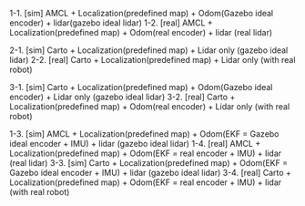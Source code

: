 1-1. [sim] AMCL + Localization(predefined map) + Odom(Gazebo ideal encoder) + lidar(gazebo ideal lidar)
1-2. [real] AMCL + Localization(predefined map) + Odom(real encoder) + lidar (real lidar)

2-1. [sim] Carto + Localization(predefined map) + Lidar only (gazebo ideal lidar) 
2-2. [real] Carto + Localization(predefined map) + Lidar only (with real robot)

3-1. [sim] Carto + Localization(predefined map) + Odom(Gazebo ideal encoder) + Lidar only (gazebo ideal lidar) 
3-2. [real] Carto + Localization(predefined map) + Odom(real encoder) + Lidar only (with real robot)

1-3. [sim] AMCL + Localization(predefined map) + Odom(EKF = Gazebo ideal encoder + IMU) + lidar (gazebo ideal lidar)
1-4. [real] AMCL + Localization(predefined map) + Odom(EKF = real encoder + IMU) + lidar (real lidar)
3-3. [sim] Carto + Localization(predefined map) + Odom(EKF = Gazebo ideal encoder + IMU) + lidar (gazebo ideal lidar)
3-4. [real] Carto + Localization(predefined map) + Odom(EKF = real encoder + IMU) + lidar (with real robot)
